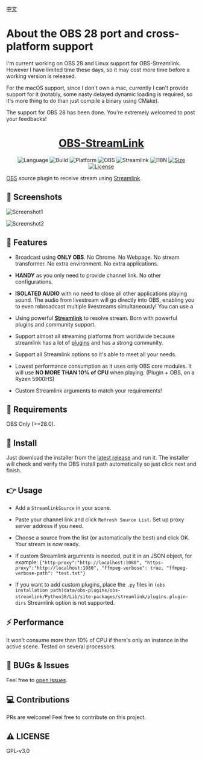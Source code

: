 [中文](https://github.com/dd-center/obs-streamlink/blob/master/README_zh.md)

<p align="center"><h1>About the OBS 28 port and cross-platform support</h1></p>
I'm current working on OBS 28 and Linux support for OBS-Streamlink. However I have limited time these days, so it may cost more time before a working version is released.

For the macOS support, since I don't own a mac, currently I can't provide support for it (notably, some nasty delayed dynamic loading is required, so it's more thing to do than just compile a binary using CMake).

The support for OBS 28 has been done. You're extremely welcomed to post your feedbacks!

<div align="center">
  <h1><a href="https://github.com/dd-center/obs-streamlink/" target="_blank">OBS-StreamLink</a></h1>

![Language](https://img.shields.io/badge/language-c++-orange?style=flat-square)
![Build](https://img.shields.io/badge/build%20with-cmake-red?style=flat-square&logo=cmake)
![Platform](https://img.shields.io/badge/platform-Windows-blue?style=flat-square&logo=windows)
![OBS](https://img.shields.io/badge/obs-%3E=24.0-brightgreen?style=flat-square)
![Streamlink](https://img.shields.io/badge/streamlink-latest-brightgreen?style=flat-square)
![I18N](https://img.shields.io/badge/i18n-en%7Cja%7Ccn-lightgrey?style=flat-square)
[![Size](https://img.shields.io/badge/size-24.1MB-brightgreen?style=flat-square)](https://github.com/dd-center/obs-streamlink/releases/latest)
[![License](https://img.shields.io/github/license/dd-center/obs-streamlink?style=flat-square)](https://github.com/dd-center/obs-streamlink/blob/master/LICENSE)

</div>

[OBS](https://obsproject.com/) source plugin to receive stream using [Streamlink](https://streamlink.github.io/).

## 👏 Screenshots

![Screenshot1](https://raw.githubusercontent.com/dd-center/obs-streamlink/master/.github/img1.jpg)

![Screenshot2](https://raw.githubusercontent.com/dd-center/obs-streamlink/master/.github/img2.jpg)

## 🌟 Features

- Broadcast using **ONLY OBS**. No Chrome. No Webpage. No stream transformer. No extra environment. No extra applications.

- **HANDY** as you only need to provide channel link. No other configurations.

- **ISOLATED AUDIO** with no need to close all other applications playing sound. The audio from livestream will go directly into OBS, enabling you to even rebroadcast multiple livestreams simultaneously! You can use a

- Using powerful [**Streamlink**](https://streamlink.github.io/) to resolve stream. Born with powerful plugins and community support.

- Support almost all streaming platforms from worldwide because streamlink has a lot of [plugins](https://streamlink.github.io/plugin_matrix.html) and has a strong community.

- Support all Streamlink options so it's able to meet all your needs.

- Lowest performance consumption as it uses only OBS core modules. It will use **NO MORE THAN 10% of CPU** when playing. (Plugin + OBS, on a Ryzen 5900HS)

- Custom Streamlink arguments to match your requirements!

## 🔔 Requirements

OBS Only (>=28.0).

## 💨 Install

Just download the installer from the [latest release](https://github.com/dd-center/obs-streamlink/releases/latest) and run it. The installer will check and verify the OBS install path automatically so just click next and finish.

## 👉 Usage

- Add a `StreamlinkSource` in your scene.

- Paste your channel link and click `Refresh Source List`. Set up proxy server address if you need.

- Choose a source from the list (or automatically the best) and click OK. Your stream is now ready.

- If custom Streamlink arguments is needed, put it in an JSON object, for example: `{"http-proxy":"http://localhost:1080", "https-proxy":"http://localhost:1080", "ffmpeg-verbose": true, "ffmpeg-verbose-path": "test.txt"}`

- If you want to add custom plugins, place the `.py` files in `(obs installation path)data/obs-plugins/obs-streamlink/Python38/Lib/site-packages/streamlink/plugins`. `plugin-dirs` Streamlink option is not supported.

## ⚡ Performance

It won't consume more than 10% of CPU if there's only an instance in the active scene. Tested on several processors.

## 💬 BUGs & Issues

Feel free to [open issues](https://github.com/dd-center/obs-streamlink/issues/new).

## 💻 Contributions

PRs are welcome! Feel free to contribute on this project.

## ⚠ LICENSE

GPL-v3.0
